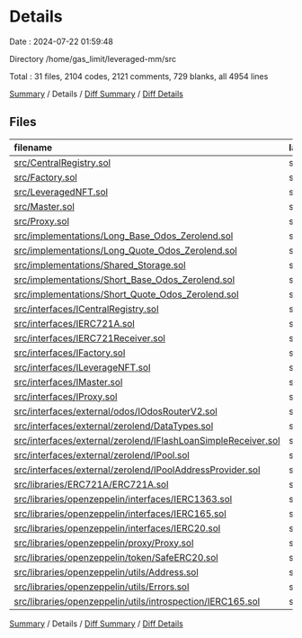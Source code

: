 # Details

Date : 2024-07-22 01:59:48

Directory /home/gas_limit/leveraged-mm/src

Total : 31 files,  2104 codes, 2121 comments, 729 blanks, all 4954 lines

[Summary](results.md) / Details / [Diff Summary](diff.md) / [Diff Details](diff-details.md)

## Files
| filename | language | code | comment | blank | total |
| :--- | :--- | ---: | ---: | ---: | ---: |
| [src/CentralRegistry.sol](/src/CentralRegistry.sol) | solidity | 24 | 19 | 12 | 55 |
| [src/Factory.sol](/src/Factory.sol) | solidity | 28 | 17 | 14 | 59 |
| [src/LeveragedNFT.sol](/src/LeveragedNFT.sol) | solidity | 20 | 14 | 10 | 44 |
| [src/Master.sol](/src/Master.sol) | solidity | 95 | 40 | 35 | 170 |
| [src/Proxy.sol](/src/Proxy.sol) | solidity | 28 | 14 | 12 | 54 |
| [src/implementations/Long_Base_Odos_Zerolend.sol](/src/implementations/Long_Base_Odos_Zerolend.sol) | solidity | 243 | 30 | 117 | 390 |
| [src/implementations/Long_Quote_Odos_Zerolend.sol](/src/implementations/Long_Quote_Odos_Zerolend.sol) | solidity | 251 | 95 | 103 | 449 |
| [src/implementations/Shared_Storage.sol](/src/implementations/Shared_Storage.sol) | solidity | 8 | 9 | 6 | 23 |
| [src/implementations/Short_Base_Odos_Zerolend.sol](/src/implementations/Short_Base_Odos_Zerolend.sol) | solidity | 5 | 2 | 1 | 8 |
| [src/implementations/Short_Quote_Odos_Zerolend.sol](/src/implementations/Short_Quote_Odos_Zerolend.sol) | solidity | 5 | 2 | 1 | 8 |
| [src/interfaces/ICentralRegistry.sol](/src/interfaces/ICentralRegistry.sol) | solidity | 20 | 1 | 9 | 30 |
| [src/interfaces/IERC721A.sol](/src/interfaces/IERC721A.sol) | solidity | 58 | 205 | 44 | 307 |
| [src/interfaces/IERC721Receiver.sol](/src/interfaces/IERC721Receiver.sol) | solidity | 9 | 17 | 2 | 28 |
| [src/interfaces/IFactory.sol](/src/interfaces/IFactory.sol) | solidity | 4 | 1 | 1 | 6 |
| [src/interfaces/ILeverageNFT.sol](/src/interfaces/ILeverageNFT.sol) | solidity | 5 | 1 | 4 | 10 |
| [src/interfaces/IMaster.sol](/src/interfaces/IMaster.sol) | solidity | 25 | 1 | 9 | 35 |
| [src/interfaces/IProxy.sol](/src/interfaces/IProxy.sol) | solidity | 20 | 1 | 6 | 27 |
| [src/interfaces/external/odos/IOdosRouterV2.sol](/src/interfaces/external/odos/IOdosRouterV2.sol) | solidity | 36 | 1 | 6 | 43 |
| [src/interfaces/external/zerolend/DataTypes.sol](/src/interfaces/external/zerolend/DataTypes.sol) | solidity | 200 | 43 | 22 | 265 |
| [src/interfaces/external/zerolend/IFlashLoanSimpleReceiver.sol](/src/interfaces/external/zerolend/IFlashLoanSimpleReceiver.sol) | solidity | 14 | 18 | 4 | 36 |
| [src/interfaces/external/zerolend/IPool.sol](/src/interfaces/external/zerolend/IPool.sol) | solidity | 214 | 462 | 61 | 737 |
| [src/interfaces/external/zerolend/IPoolAddressProvider.sol](/src/interfaces/external/zerolend/IPoolAddressProvider.sol) | solidity | 42 | 155 | 30 | 227 |
| [src/libraries/ERC721A/ERC721A.sol](/src/libraries/ERC721A/ERC721A.sol) | solidity | 539 | 618 | 157 | 1,314 |
| [src/libraries/openzeppelin/interfaces/IERC1363.sol](/src/libraries/openzeppelin/interfaces/IERC1363.sol) | solidity | 11 | 66 | 9 | 86 |
| [src/libraries/openzeppelin/interfaces/IERC165.sol](/src/libraries/openzeppelin/interfaces/IERC165.sol) | solidity | 2 | 2 | 2 | 6 |
| [src/libraries/openzeppelin/interfaces/IERC20.sol](/src/libraries/openzeppelin/interfaces/IERC20.sol) | solidity | 12 | 59 | 10 | 81 |
| [src/libraries/openzeppelin/proxy/Proxy.sol](/src/libraries/openzeppelin/proxy/Proxy.sol) | solidity | 24 | 37 | 8 | 69 |
| [src/libraries/openzeppelin/token/SafeERC20.sol](/src/libraries/openzeppelin/token/SafeERC20.sol) | solidity | 89 | 80 | 16 | 185 |
| [src/libraries/openzeppelin/utils/Address.sol](/src/libraries/openzeppelin/utils/Address.sol) | solidity | 63 | 76 | 12 | 151 |
| [src/libraries/openzeppelin/utils/Errors.sol](/src/libraries/openzeppelin/utils/Errors.sol) | solidity | 6 | 16 | 4 | 26 |
| [src/libraries/openzeppelin/utils/introspection/IERC165.sol](/src/libraries/openzeppelin/utils/introspection/IERC165.sol) | solidity | 4 | 19 | 2 | 25 |

[Summary](results.md) / Details / [Diff Summary](diff.md) / [Diff Details](diff-details.md)